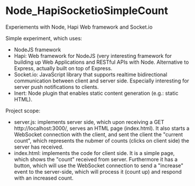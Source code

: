 # Node_HapiSocketioSimpleCount

Experiements with Node, Hapi Web framework and Socket.io

Simple experiment, which uses:

- NodeJS framework
- Hapi: Web framework for NodeJS (very interesting framework for building up Web Applications and RESTful APIs with Node. Alternative to Express, actually built on top of Express.
- Socket.io: JavaScript library that supports realtime bidirectional communication between client and server side. Especially interesting for server push notifications to clients.
- Inert: Node plugin that enables static content generation (e.g.: static HTML).

Project scope:

- server.js: implements server side, which upon receiving a GET http://localhost:3000/, serves an HTML page (index.html). It also starts a WebSocket connection with the client, and sent the client the "current count", which represents the nubmer of counts (clicks on client side) the server has received.
- index.html: implements the code for client side. It is a simple page, which shows the "count" received from server. Furthermore it has a button, which will use the WebSocket connection to send a "increase" event to the server-side, which will process it (count up) and respond with an increased count.
